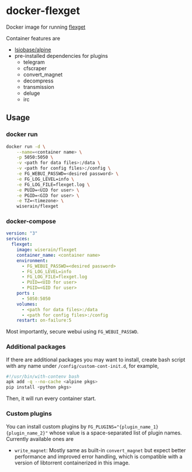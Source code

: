 # docker-flexget

Docker image for running [flexget](http://flexget.com/)

Container features are

- [lsiobase/alpine](https://github.com/linuxserver/docker-baseimage-alpine)
- pre-installed dependencies for plugins
  - telegram
  - cfscraper
  - convert_magnet
  - decompress
  - transmission
  - deluge
  - irc

## Usage

### docker run

```bash
docker run -d \
    --name=<container name> \
    -p 5050:5050 \
    -v <path for data files>:/data \
    -v <path for config files>:/config \
    -e FG_WEBUI_PASSWD=<desired password> \
    -e FG_LOG_LEVEL=info \
    -e FG_LOG_FILE=flexget.log \
    -e PUID=<UID for user> \
    -e PGID=<GID for user> \
    -e TZ=<timezone> \
    wiserain/flexget
```
### docker-compose

```yml
version: "3"
services:
  flexget:
    image: wiserain/flexget
    container_name: <container name>
    environment:
      - FG_WEBUI_PASSWD=<desired password>
      - FG_LOG_LEVEL=info
      - FG_LOG_FILE=flexget.log
      - PUID=<UID for user>
      - PGID=<GID for user>
    ports :
      - 5050:5050
    volumes:
      - <path for data files>:/data
      - <path for config files>:/config
    restart: on-failure:5 
 ```

Most importantly, secure webui using ```FG_WEBUI_PASSWD```.

### Additional packages

If there are additional packages you may want to install, create bash script with any name under ```/config/custom-cont-init.d```, for example,

```bash
#!/usr/bin/with-contenv bash
apk add -q --no-cache <alpine pkgs>
pip install <python pkgs>
```

Then, it will run every container start.

### Custom plugins

You can install custom plugins by ```FG_PLUGINS="{plugin_name_1} {plugin_name_2}"``` whose value is a space-separated list of plugin names. Currently available ones are

- ```write_magnet```: Mostly same as built-in ```convert_magnet``` but expect better performance and improved error handling, which is compatible with a version of libtorrent containerized in this image.

